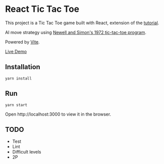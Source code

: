 # React Tic Tac Toe
This project is a Tic Tac Toe game built with React, extension of the [tutorial](https://reactjs.org/tutorial/tutorial.html).

AI move strategy using [Newell and Simon's 1972 tic-tac-toe program](http://en.wikipedia.org/wiki/Tic-tac-toe#Strategy).

Powered by [Vite](https://vitejs.dev/).

[Live Demo](https://mleung07.github.io/react-tic-tac-toe)

## Installation
```
yarn install
```

## Run
```
yarn start
```
Open http://localhost:3000 to view it in the browser.

## TODO
* Test
* Lint
* Difficult levels
* 2P
